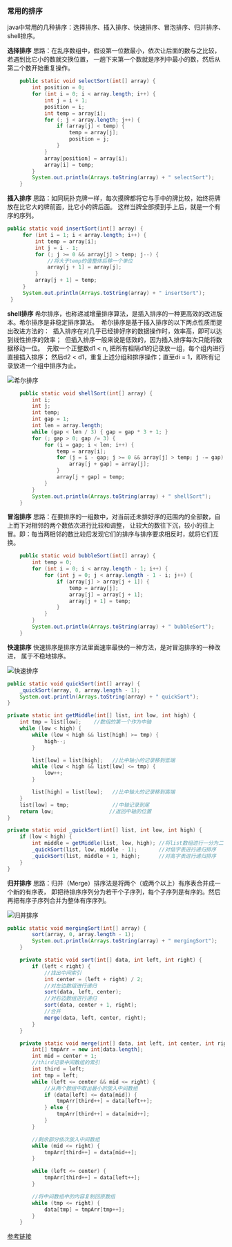
### 常用的排序

java中常用的几种排序：选择排序、插入排序、快速排序、冒泡排序、归并排序、shell排序。 


**选择排序**
思路：在乱序数组中，假设第一位数最小，依次让后面的数与之比较，若遇到比它小的数就交换位置，
一趟下来第一个数就是序列中最小的数，然后从第二个数开始重复操作。
```java
    public static void selectSort(int[] array) {  
        int position = 0;  
        for (int i = 0; i < array.length; i++) {  
            int j = i + 1;  
            position = i;  
            int temp = array[i];  
            for (; j < array.length; j++) {  
                if (array[j] < temp) {  
                    temp = array[j];  
                    position = j;  
                }  
            }  
            array[position] = array[i];  
            array[i] = temp;  
        }  
        System.out.println(Arrays.toString(array) + " selectSort");  
    }
```
      

**插入排序**
思路：如同玩扑克牌一样，每次摸牌都将它与手中的牌比较，始终将牌放在比它大的牌前面，比它小的牌后面。
这样当牌全部摸到手上后，就是一个有序的序列。
```java
public static void insertSort(int[] array) {  
     for (int i = 1; i < array.length; i++) {  
         int temp = array[i];  
         int j = i - 1;  
         for (; j >= 0 && array[j] > temp; j--) {  
             //将大于temp的值整体后移一个单位  
             array[j + 1] = array[j];  
         }  
         array[j + 1] = temp;  
     }  
     System.out.println(Arrays.toString(array) + " insertSort");  
 } 
``` 

**shell排序**
希尔排序，也称递减增量排序算法，是插入排序的一种更高效的改进版本。希尔排序是非稳定排序算法。 
希尔排序是基于插入排序的以下两点性质而提出改进方法的： 
插入排序在对几乎已经排好序的数据操作时，效率高，即可以达到线性排序的效率； 
但插入排序一般来说是低效的，因为插入排序每次只能将数据移动一位。 
先取一个正整数d1 < n, 把所有相隔d1的记录放一组，每个组内进行直接插入排序；
然后d2 < d1，重复上述分组和排序操作；直至di = 1，即所有记录放进一个组中排序为止。

![希尔排序](../../sources/part1/希尔排序.png)

```java
    public static void shellSort(int[] array) {  
        int i;  
        int j;  
        int temp;  
        int gap = 1;  
        int len = array.length;  
        while (gap < len / 3) { gap = gap * 3 + 1; }  
        for (; gap > 0; gap /= 3) {  
            for (i = gap; i < len; i++) {  
                temp = array[i];  
                for (j = i - gap; j >= 0 && array[j] > temp; j -= gap) {  
                    array[j + gap] = array[j];  
                }  
                array[j + gap] = temp;  
            }  
        }  
        System.out.println(Arrays.toString(array) + " shellSort");  
    }
```     
      
**冒泡排序**
思路：在要排序的一组数中，对当前还未排好序的范围内的全部数，自上而下对相邻的两个数依次进行比较和调整，
让较大的数往下沉，较小的往上冒。即：每当两相邻的数比较后发现它们的排序与排序要求相反时，就将它们互换。 

```java
    public static void bubbleSort(int[] array) {  
        int temp = 0;  
        for (int i = 0; i < array.length - 1; i++) {  
            for (int j = 0; j < array.length - 1 - i; j++) {  
                if (array[j] > array[j + 1]) {  
                    temp = array[j];  
                    array[j] = array[j + 1];  
                    array[j + 1] = temp;  
                }  
            }  
        }  
        System.out.println(Arrays.toString(array) + " bubbleSort");  
    }  
```
    
**快速排序**
快速排序是排序方法里面速率最快的一种方法，是对冒泡排序的一种改进， 属于不稳地排序。 

![快速排序](../../sources/part1/快速排序.png)

```java
public static void quickSort(int[] array) {  
    _quickSort(array, 0, array.length - 1);  
    System.out.println(Arrays.toString(array) + " quickSort");  
}  

private static int getMiddle(int[] list, int low, int high) {  
    int tmp = list[low];    //数组的第一个作为中轴  
    while (low < high) {  
        while (low < high && list[high] >= tmp) {  
            high--;  
        }  

        list[low] = list[high];   //比中轴小的记录移到低端  
        while (low < high && list[low] <= tmp) {  
            low++;  
        }  

        list[high] = list[low];   //比中轴大的记录移到高端  
    }  
    list[low] = tmp;              //中轴记录到尾  
    return low;                  //返回中轴的位置  
}  

private static void _quickSort(int[] list, int low, int high) {  
    if (low < high) {  
        int middle = getMiddle(list, low, high); //将list数组进行一分为二  
        _quickSort(list, low, middle - 1);       //对低字表进行递归排序  
        _quickSort(list, middle + 1, high);      //对高字表进行递归排序  
    }  
} 
```


**归并排序**
思路：归并（Merge）排序法是将两个（或两个以上）有序表合并成一个新的有序表，
即把待排序序列分为若干个子序列，每个子序列是有序的。然后再把有序子序列合并为整体有序序列。

![归并排序](../../sources/part1/归并排序.png)
 
```java
public static void mergingSort(int[] array) {  
        sort(array, 0, array.length - 1);  
        System.out.println(Arrays.toString(array) + " mergingSort");  
    }  

    private static void sort(int[] data, int left, int right) {  
        if (left < right) {  
            //找出中间索引  
            int center = (left + right) / 2;  
            //对左边数组进行递归  
            sort(data, left, center);  
            //对右边数组进行递归  
            sort(data, center + 1, right);  
            //合并  
            merge(data, left, center, right);  
        }  
    }  

    private static void merge(int[] data, int left, int center, int right) {  
        int[] tmpArr = new int[data.length];  
        int mid = center + 1;  
        //third记录中间数组的索引  
        int third = left;  
        int tmp = left;  
        while (left <= center && mid <= right) {  
            //从两个数组中取出最小的放入中间数组  
            if (data[left] <= data[mid]) {  
                tmpArr[third++] = data[left++];  
            } else {  
                tmpArr[third++] = data[mid++];  
            }  
        }  

        //剩余部分依次放入中间数组  
        while (mid <= right) {  
            tmpArr[third++] = data[mid++];  
        }  

        while (left <= center) {  
            tmpArr[third++] = data[left++];  
        }  

        //将中间数组中的内容复制回原数组  
        while (tmp <= right) {  
            data[tmp] = tmpArr[tmp++];  
        }  
    }
```
[参考链接](https://www.cnblogs.com/chengxiao/p/6194356.html)     







